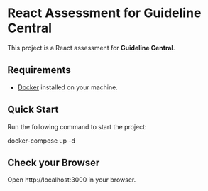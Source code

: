 # React Assessment for Guideline Central

This project is a React assessment for **Guideline Central**.

## Requirements
- [Docker](https://www.docker.com/) installed on your machine.

## Quick Start
Run the following command to start the project:

docker-compose up -d

## Check your Browser 
Open http://localhost:3000 in your browser.